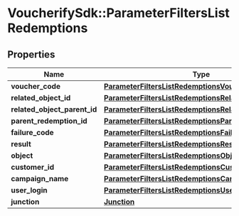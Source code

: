 # VoucherifySdk::ParameterFiltersListRedemptions

## Properties

| Name | Type | Description | Notes |
| ---- | ---- | ----------- | ----- |
| **voucher_code** | [**ParameterFiltersListRedemptionsVoucherCode**](ParameterFiltersListRedemptionsVoucherCode.md) |  | [optional] |
| **related_object_id** | [**ParameterFiltersListRedemptionsRelatedObjectId**](ParameterFiltersListRedemptionsRelatedObjectId.md) |  | [optional] |
| **related_object_parent_id** | [**ParameterFiltersListRedemptionsRelatedObjectParentId**](ParameterFiltersListRedemptionsRelatedObjectParentId.md) |  | [optional] |
| **parent_redemption_id** | [**ParameterFiltersListRedemptionsParentRedemptionId**](ParameterFiltersListRedemptionsParentRedemptionId.md) |  | [optional] |
| **failure_code** | [**ParameterFiltersListRedemptionsFailureCode**](ParameterFiltersListRedemptionsFailureCode.md) |  | [optional] |
| **result** | [**ParameterFiltersListRedemptionsResult**](ParameterFiltersListRedemptionsResult.md) |  | [optional] |
| **object** | [**ParameterFiltersListRedemptionsObject**](ParameterFiltersListRedemptionsObject.md) |  | [optional] |
| **customer_id** | [**ParameterFiltersListRedemptionsCustomerId**](ParameterFiltersListRedemptionsCustomerId.md) |  | [optional] |
| **campaign_name** | [**ParameterFiltersListRedemptionsCampaignName**](ParameterFiltersListRedemptionsCampaignName.md) |  | [optional] |
| **user_login** | [**ParameterFiltersListRedemptionsUserLogin**](ParameterFiltersListRedemptionsUserLogin.md) |  | [optional] |
| **junction** | [**Junction**](Junction.md) |  | [optional] |

